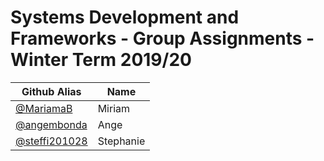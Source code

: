 # Systems Development and Frameworks - Group Assignments - Winter Term 2019/20

| Github Alias                                         | Name         |
| ---------------------------------------------------- | ------------ |
| [@MariamaB](https://github.com/MariamaB)             | Miriam       |
| [@angembonda](https://github.com/angembonda) 		   | Ange         |
| [@steffi201028](https://github.com/steffi201028)     | Stephanie    |

